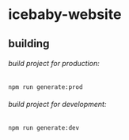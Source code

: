 # icebaby-website

## building
###### build project for production:
`npm run generate:prod`
###### build project for development:
`npm run generate:dev`
